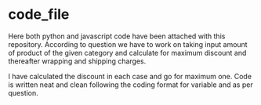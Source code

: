 # code_file

Here both python and javascript code have been attached with this repository. 
According to question we have to work on taking input amount of product of the given category and calculate for maximum discount and thereafter wrapping and shipping charges. 


 I have calculated the discount in each case and go for maximum one. 
 Code is written neat and clean following the coding format for variable and as per question. 
